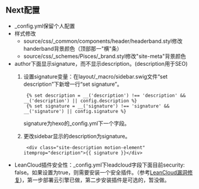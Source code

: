 ## Next配置

* _config.yml保留个人配置
* 样式修改
    * source/css/_common/components/header/headerband.styl修改handerband背景颜色（顶部那一"横"条）
    * source/css/_schemes/Pisces/_brand.styl修改"site-meta"背景颜色
* author下面显示signature，而不显示description。(description用于SEO)
    1. 设置signature变量：在layout/_macro/sidebar.swig文件“set description”下新增一行“set signature”。
        
            {% set description = __('description') !== 'description' && __('description') || config.description %}
            {% set signature = __('signature') !== 'signature' && __('signature') || config.signature %}
        signature为hexo的_config.yml下一个字段。
    2. 更改sidebar显示的description为signature。

            <div class="site-description motion-element" itemprop="description">{{ signature }}</div>

* LeanCloud插件安全性：_config.yml下leadcloud字段下面目前security: false。如果设置为true，则需要安装一个安全插件。（参考[LeanCloud漏洞修复](https://github.com/theme-next/hexo-theme-next/blob/master/docs/zh-CN/LEANCLOUD-COUNTER-SECURITY.md))，第一步部署云引擎已做，第二步安装插件是可选的，暂没做。
    